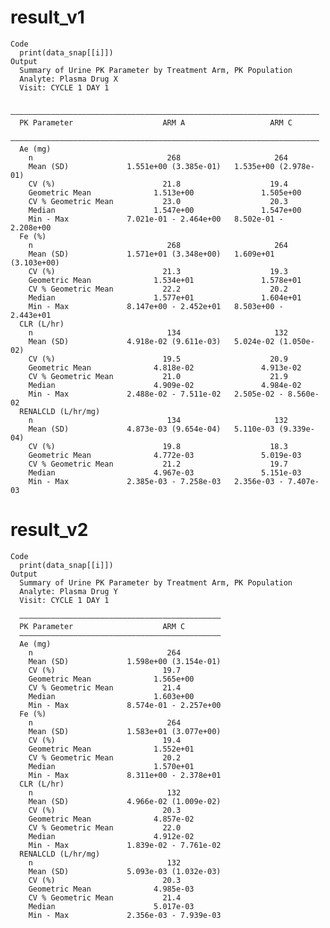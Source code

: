 # result_v1

    Code
      print(data_snap[[i]])
    Output
      Summary of Urine PK Parameter by Treatment Arm, PK Population
      Analyte: Plasma Drug X 
      Visit: CYCLE 1 DAY 1
      
      —————————————————————————————————————————————————————————————————————
      PK Parameter                    ARM A                   ARM C        
      —————————————————————————————————————————————————————————————————————
      Ae (mg)                                                              
        n                              268                     264         
        Mean (SD)             1.551e+00 (3.385e-01)   1.535e+00 (2.978e-01)
        CV (%)                        21.8                    19.4         
        Geometric Mean              1.513e+00               1.505e+00      
        CV % Geometric Mean           23.0                    20.3         
        Median                      1.547e+00               1.547e+00      
        Min - Max             7.021e-01 - 2.464e+00   8.502e-01 - 2.208e+00
      Fe (%)                                                               
        n                              268                     264         
        Mean (SD)             1.571e+01 (3.348e+00)   1.609e+01 (3.103e+00)
        CV (%)                        21.3                    19.3         
        Geometric Mean              1.534e+01               1.578e+01      
        CV % Geometric Mean           22.2                    20.2         
        Median                      1.577e+01               1.604e+01      
        Min - Max             8.147e+00 - 2.452e+01   8.503e+00 - 2.443e+01
      CLR (L/hr)                                                           
        n                              134                     132         
        Mean (SD)             4.918e-02 (9.611e-03)   5.024e-02 (1.050e-02)
        CV (%)                        19.5                    20.9         
        Geometric Mean              4.818e-02               4.913e-02      
        CV % Geometric Mean           21.0                    21.9         
        Median                      4.909e-02               4.984e-02      
        Min - Max             2.488e-02 - 7.511e-02   2.505e-02 - 8.560e-02
      RENALCLD (L/hr/mg)                                                   
        n                              134                     132         
        Mean (SD)             4.873e-03 (9.654e-04)   5.110e-03 (9.339e-04)
        CV (%)                        19.8                    18.3         
        Geometric Mean              4.772e-03               5.019e-03      
        CV % Geometric Mean           21.2                    19.7         
        Median                      4.967e-03               5.151e-03      
        Min - Max             2.385e-03 - 7.258e-03   2.356e-03 - 7.407e-03

# result_v2

    Code
      print(data_snap[[i]])
    Output
      Summary of Urine PK Parameter by Treatment Arm, PK Population
      Analyte: Plasma Drug Y 
      Visit: CYCLE 1 DAY 1
      
      —————————————————————————————————————————————
      PK Parameter                    ARM C        
      —————————————————————————————————————————————
      Ae (mg)                                      
        n                              264         
        Mean (SD)             1.598e+00 (3.154e-01)
        CV (%)                        19.7         
        Geometric Mean              1.565e+00      
        CV % Geometric Mean           21.4         
        Median                      1.603e+00      
        Min - Max             8.574e-01 - 2.257e+00
      Fe (%)                                       
        n                              264         
        Mean (SD)             1.583e+01 (3.077e+00)
        CV (%)                        19.4         
        Geometric Mean              1.552e+01      
        CV % Geometric Mean           20.2         
        Median                      1.570e+01      
        Min - Max             8.311e+00 - 2.378e+01
      CLR (L/hr)                                   
        n                              132         
        Mean (SD)             4.966e-02 (1.009e-02)
        CV (%)                        20.3         
        Geometric Mean              4.857e-02      
        CV % Geometric Mean           22.0         
        Median                      4.912e-02      
        Min - Max             1.839e-02 - 7.761e-02
      RENALCLD (L/hr/mg)                           
        n                              132         
        Mean (SD)             5.093e-03 (1.032e-03)
        CV (%)                        20.3         
        Geometric Mean              4.985e-03      
        CV % Geometric Mean           21.4         
        Median                      5.017e-03      
        Min - Max             2.356e-03 - 7.939e-03

